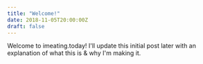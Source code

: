 ```yaml
---
title: "Welcome!"
date: 2018-11-05T20:00:00Z
draft: false
---
```


Welcome to imeating.today! I'll update this initial post later with an explanation of what this is & why I'm making it.
